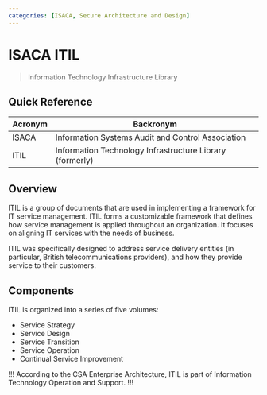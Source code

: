 ```yaml
---
categories: [ISACA, Secure Architecture and Design]
---
```


# ISACA ITIL

> Information Technology Infrastructure Library

## Quick Reference

| Acronym | Backronym |
| - | - |
| ISACA | Information Systems Audit and Control Association |
| ITIL | Information Technology Infrastructure Library (formerly) |

## Overview

ITIL is a group of documents that are used in implementing a framework for IT service management. ITIL forms a customizable framework that defines how service management is applied throughout an organization. It focuses on aligning IT services with the needs of business.

ITIL was specifically designed to address service delivery entities (in particular, British telecommunications providers), and how they provide service to their customers.

## Components

ITIL is organized into a series of five volumes:

- Service Strategy
- Service Design
- Service Transition
- Service Operation
- Continual Service Improvement

!!!
According to the CSA Enterprise Architecture, ITIL is part of Information Technology Operation and Support.
!!!
